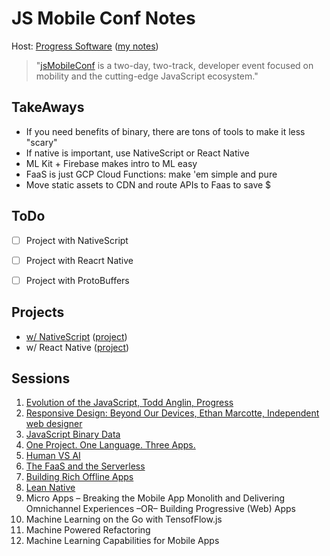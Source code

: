 # JS Mobile Conf Notes

Host: [Progress Software](https://www.progress.com/) ([my notes](./progress.md))

> "[jsMobileConf](https://jsmobileconf.com/) is a two-day, two-track, developer event focused on mobility and the cutting-edge JavaScript ecosystem."


## TakeAways

- If you need benefits of binary, there are tons of tools to make it less "scary"
- If native is important, use NativeScript or React Native
- ML Kit + Firebase makes intro to ML easy
- FaaS is just GCP Cloud Functions: make 'em simple and pure
- Move static assets to CDN and route APIs to Faas to save $


## ToDo

- [ ] Project with NativeScript
- [ ] Project with Reacrt Native
- [ ] Project with ProtoBuffers


## Projects

- [w/ NativeScript](./nativescript.md) ([project](https://play.nativescript.org/?template=play-tsc&id=4IHGEI))
- w/ React Native ([project](https://codesandbox.io/s/q4qymyp2l6))


## Sessions

1. [Evolution of the JavaScript, Todd Anglin, Progress](./evolution-of-js.md)
1. [Responsive Design: Beyond Our Devices, Ethan Marcotte, Independent web designer](./responsive-design.md)
1. [JavaScript Binary Data](./js-binary.md)
1. [One Project. One Language. Three Apps.](./one-one-three.md)
1. [Human VS AI](./human-vs-ai.md)
1. [The FaaS and the Serverless](./faas-and-serverless.md)
1. [Building Rich Offline Apps](./building-offline.md)
1. [Lean Native](./lean-native.md)
1. Micro Apps – Breaking the Mobile App Monolith and Delivering Omnichannel Experiences –OR– Building Progressive (Web) Apps
1. Machine Learning on the Go with TensofFlow.js
1. Machine Powered Refactoring
1. Machine Learning Capabilities for Mobile Apps